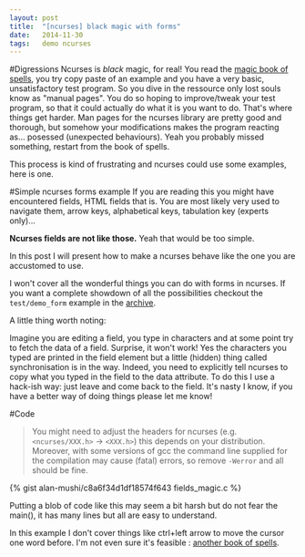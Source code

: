 ```yaml
---
layout: post
title:  "[ncurses] black magic with forms"
date:   2014-11-30
tags:   demo ncurses
---
```

#Digressions
Ncurses is *black* magic, for real! You read the [magic book of spells](http://tldp.org/HOWTO/NCURSES-Programming-HOWTO/), you try copy paste of an example and you have a very basic, unsatisfactory test program. So you dive in the ressource only lost souls know as "manual pages". You do so hoping to improve/tweak your test program, so that it could actually do what it is you want to do. That's where things get harder. Man pages for the ncurses library are pretty good and thorough, but somehow your modifications makes the program reacting as... posessed (unexpected behaviours). Yeah you probably missed something, restart from the book of spells.

This process is kind of frustrating and ncurses could use some examples, here is one.

#Simple ncurses forms example
If you are reading this you might have encountered fields, HTML fields that is. You are most likely very used to navigate them, arrow keys, alphabetical keys, tabulation key (experts only)...

**Ncurses fields are not like those.** Yeah that would be too simple.

In this post I will present how to make a ncurses behave like the one you are accustomed to use.

I won't cover all the wonderful things you can do with forms in ncurses. If you want a complete showdown of all the possibilities checkout the `test/demo_form` example in the [archive](ftp://ftp.gnu.org/pub/gnu/ncurses/).

A little thing worth noting:

Imagine you are editing a field, you type in characters and at some point try to fetch the data of a field. Surprise, it won't work! Yes the characters you typed are printed in the field element but a little (hidden) thing called synchronisation is in the way. Indeed, you need to explicitly tell ncurses to copy what you typed in the field to the data attribute. To do this I use a hack-ish way: just leave and come back to the field. It's nasty I know, if you have a better way of doing things please let me know!

#Code

> You might need to adjust the headers for ncurses (e.g. `<ncurses/XXX.h>` -> `<XXX.h>`) this depends on your distribution. Moreover, with some versions of gcc the command line supplied for the compilation may cause (fatal) errors, so remove `-Werror` and all should be fine.

{% gist alan-mushi/c8a6f34d1df18574f643 fields_magic.c %}

Putting a blob of code like this may seem a bit harsh but do not fear the main(), it has many lines but all are easy to understand.

In this example I don't cover things like ctrl+left arrow to move the cursor one word before. I'm not even sure it's feasible : [another book of spells](https://www.gnu.org/software/guile-ncurses/manual/html_node/Getting-characters-from-the-keyboard.html).
